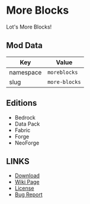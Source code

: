 # More Blocks

Lot's More Blocks!

## Mod Data

| Key       | Value         |
| --------- |---------------|
| namespace | `moreblocks`  |
| slug      | `more-blocks` |

## Editions

- Bedrock
- Data Pack
- Fabric
- Forge
- NeoForge

## LINKS

- [Download](https://www.curseforge.com/minecraft-bedrock/addons/more-blocks)
- [Wiki Page](https://docs.lpsmods.dev/more-blocks/)
- [License](https://license.lpsmods.dev)
- [Bug Report](https://github.com/lpsmods/more-blocks/issues)
